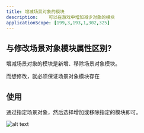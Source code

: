 ```yaml
---
title: 增减场景对象的模块
description: 	可以在游戏中增加减少对象的模块
applicationScope: [199,3,193,1,302,325]
---
```


## 与修改场景对象模块属性区别?

增减场景对象的模块是新增、移除场景对象模块。

而想修改，就必须保证场景对象模块存在

## 使用

通过指定场景对象，然后选择增加或移除指定的模块即可。

![alt text](https://cdn.gcw.wiki/gcw/image/zh_hans/commands/sceneobject/changeobjectmodule/image.png)
